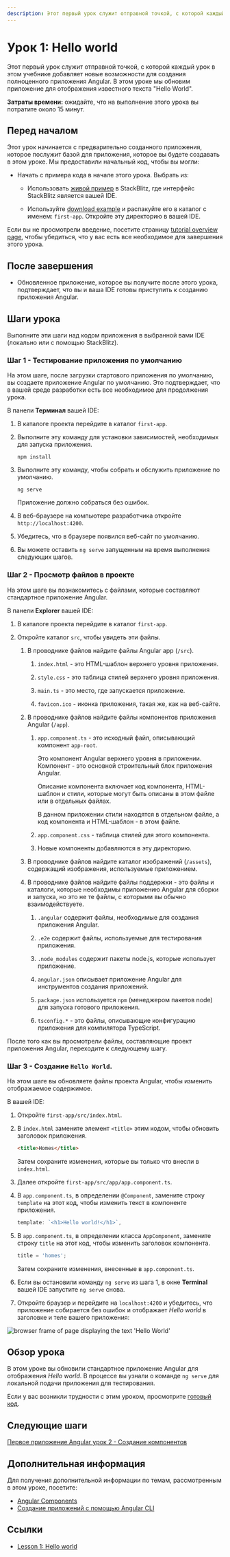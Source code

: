 ```yaml
---
description: Этот первый урок служит отправной точкой, с которой каждый урок в этом учебнике добавляет новые возможности для создания полноценного приложения Angular
---
```


# Урок 1: Hello world

Этот первый урок служит отправной точкой, с которой каждый урок в этом учебнике добавляет новые возможности для создания полноценного приложения Angular. В этом уроке мы обновим приложение для отображения известного текста "Hello World".

**Затраты времени:** ожидайте, что на выполнение этого урока вы потратите около 15 минут.

## Перед началом

Этот урок начинается с предварительно созданного приложения, которое послужит базой для приложения, которое вы будете создавать в этом уроке. Мы предоставили начальный код, чтобы вы могли:

-   Начать с примера кода в начале этого урока. Выбрать из:

    -   Использовать [живой пример](https://angular.io/generated/live-examples/first-app-lesson-00/stackblitz.html) в StackBlitz, где интерфейс StackBlitz является вашей IDE.

    -   Используйте [download example](https://angular.io/generated/zips/first-app-lesson-00/first-app-lesson-00.zip) и распакуйте его в каталог с именем: `first-app`. Откройте эту директорию в вашей IDE.

Если вы не просмотрели введение, посетите страницу [tutorial overview page](first-app.md), чтобы убедиться, что у вас есть все необходимое для завершения этого урока.

## После завершения

-   Обновленное приложение, которое вы получите после этого урока, подтверждает, что вы и ваша IDE готовы приступить к созданию приложения Angular.

## Шаги урока

Выполните эти шаги над кодом приложения в выбранной вами IDE (локально или с помощью StackBlitz).

### Шаг 1 - Тестирование приложения по умолчанию

На этом шаге, после загрузки стартового приложения по умолчанию, вы создаете приложение Angular по умолчанию. Это подтверждает, что в вашей среде разработки есть все необходимое для продолжения урока.

В панели **Терминал** вашей IDE:

1.  В каталоге проекта перейдите в каталог `first-app`.
2.  Выполните эту команду для установки зависимостей, необходимых для запуска приложения.

    ```shell
    npm install
    ```

3.  Выполните эту команду, чтобы собрать и обслужить приложение по умолчанию.

    ```shell
    ng serve
    ```

    Приложение должно собраться без ошибок.

4.  В веб-браузере на компьютере разработчика откройте `http://localhost:4200`.

5.  Убедитесь, что в браузере появился веб-сайт по умолчанию.

6.  Вы можете оставить `ng serve` запущенным на время выполнения следующих шагов.

### Шаг 2 - Просмотр файлов в проекте

На этом шаге вы познакомитесь с файлами, которые составляют стандартное приложение Angular.

В панели **Explorer** вашей IDE:

1.  В каталоге проекта перейдите в каталог `first-app`.
2.  Откройте каталог `src`, чтобы увидеть эти файлы.

    1.  В проводнике файлов найдите файлы Angular app (`/src`).

        1.  `index.html` - это HTML-шаблон верхнего уровня приложения.

        2.  `style.css` - это таблица стилей верхнего уровня приложения.

        3.  `main.ts` - это место, где запускается приложение.

        4.  `favicon.ico` - иконка приложения, такая же, как на веб-сайте.

    2.  В проводнике файлов найдите файлы компонентов приложения Angular (`/app`).

        1.  `app.component.ts` - это исходный файл, описывающий компонент `app-root`.

            Это компонент Angular верхнего уровня в приложении. Компонент - это основной строительный блок приложения Angular.

            Описание компонента включает код компонента, HTML-шаблон и стили, которые могут быть описаны в этом файле или в отдельных файлах.

            В данном приложении стили находятся в отдельном файле, а код компонента и HTML-шаблон - в этом файле.

        2.  `app.component.css` - таблица стилей для этого компонента.

        3.  Новые компоненты добавляются в эту директорию.

    3.  В проводнике файлов найдите каталог изображений (`/assets`), содержащий изображения, используемые приложением.

    4.  В проводнике файлов найдите файлы поддержки - это файлы и каталоги, которые необходимы приложению Angular для сборки и запуска, но это не те файлы, с которыми вы обычно взаимодействуете.

        1.  `.angular` содержит файлы, необходимые для создания приложения Angular.

        2.  `.e2e` содержит файлы, используемые для тестирования приложения.

        3.  `.node_modules` содержит пакеты node.js, которые использует приложение.

        4.  `angular.json` описывает приложение Angular для инструментов создания приложений.

        5.  `package.json` используется `npm` (менеджером пакетов node) для запуска готового приложения.

        6.  `tsconfig.*` - это файлы, описывающие конфигурацию приложения для компилятора TypeScript.

После того как вы просмотрели файлы, составляющие проект приложения Angular, переходите к следующему шагу.

### Шаг 3 - Создание `Hello World`.

На этом шаге вы обновляете файлы проекта Angular, чтобы изменить отображаемое содержимое.

В вашей IDE:

1.  Откройте `first-app/src/index.html`.

2.  В `index.html` замените элемент `<title>` этим кодом, чтобы обновить заголовок приложения.

    ```html
    <title>Homes</title>
    ```

    Затем сохраните изменения, которые вы только что внесли в `index.html`.

3.  Далее откройте `first-app/src/app/app.component.ts`.

4.  В `app.component.ts`, в определении `@Component`, замените строку `template` на этот код, чтобы изменить текст в компоненте приложения.

    ```ts
    template: `<h1>Hello world!</h1>`,
    ```

5.  В `app.component.ts`, в определении класса `AppComponent`, замените строку `title` на этот код, чтобы изменить заголовок компонента.

    ```ts
    title = 'homes';
    ```

    Затем сохраните изменения, внесенные в `app.component.ts`.

6.  Если вы остановили команду `ng serve` из шага 1, в окне **Terminal** вашей IDE запустите `ng serve` снова.

7.  Откройте браузер и перейдите на `localhost:4200` и убедитесь, что приложение собирается без ошибок и отображает _Hello world_ в заголовке и теле вашего приложения:

![browser frame of page displaying the text 'Hello World'](homes-app-lesson-01-browser.png)

## Обзор урока

В этом уроке вы обновили стандартное приложение Angular для отображения _Hello world_. В процессе вы узнали о команде `ng serve` для локальной подачи приложения для тестирования.

Если у вас возникли трудности с этим уроком, просмотрите [готовый код](https://angular.io/generated/live-examples/first-app-lesson-01/stackblitz.html).

## Следующие шаги

[Первое приложение Angular урок 2 - Создание компонентов](first-app-lesson-02.md)

## Дополнительная информация

Для получения дополнительной информации по темам, рассмотренным в этом уроке, посетите:

-   [Angular Components](component-overview.md)
-   [Создание приложений с помощью Angular CLI](https://angular.io/cli)

## Ссылки

-   [Lesson 1: Hello world](https://angular.io/tutorial/first-app/first-app-lesson-01)
